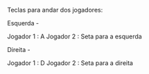Teclas para andar dos jogadores: 

Esquerda - 

Jogador 1 : A
Jogador 2 : Seta para a esquerda

Direita - 

Jogador 1 : D
Jogador 2 : Seta para a direita